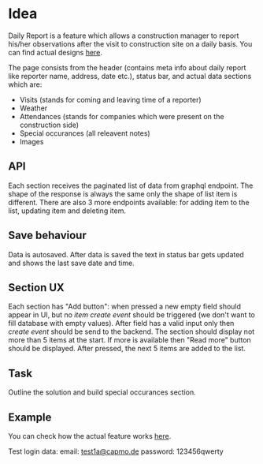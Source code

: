 # Idea
Daily Report is a feature which allows a construction manager to report his/her observations after the visit to construction site on a daily basis. 
You can find actual designs [here](https://github.com/capmo/frontend-test/tree/master/designs).

The page consists from the header (contains meta info about daily report like reporter name, address, date etc.), status bar, and actual data sections which are:
- Visits (stands for coming and leaving time of a reporter)
- Weather 
- Attendances (stands for companies which were present on the construction side)
- Special occurances (all releavent notes)
- Images

## API
Each section receives the paginated list of data from graphql endpoint. The shape of the response is always the same only the shape of list item is different. There are also 3 more endpoints available: for adding item to the list, updating item and deleting item. 

## Save behaviour
Data is autosaved. After data is saved the text in status bar gets updated and shows the last save date and time.

## Section UX
Each section has "Add button": when pressed a new empty field should appear in UI, but no _item create event_ should be triggered (we don't want to fill database with empty values). After field has a valid input only then _create event_ should be send to the backend.
The section should display not more than 5 items at the start. If more is available then "Read more" button should be displayed. After pressed, the next 5 items are added to the list.

## Task
Outline the solution and build special occurances section.

## Example
You can check how the actual feature works [here](https://app.staging.capmo.de/projects/a5b60f3a-8e94-11ea-be39-b300a4e40f96/new-daily-reports/2020-11-08).

Test login data:
email: test1a@capmo.de
password: 123456qwerty

